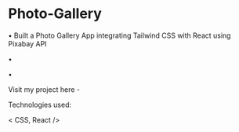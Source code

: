 # Photo-Gallery

•	Built a Photo Gallery App integrating Tailwind CSS with React using Pixabay API

•	

•	

Visit my project here - 

Technologies used: 

< CSS, React />

